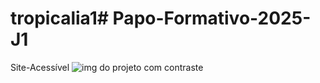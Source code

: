 # tropicalia1# Papo-Formativo-2025-J1
Site-Acessível 
<img src="img/Screenshot 2025-03-31 145803.png" alt="img do projeto com contraste">
